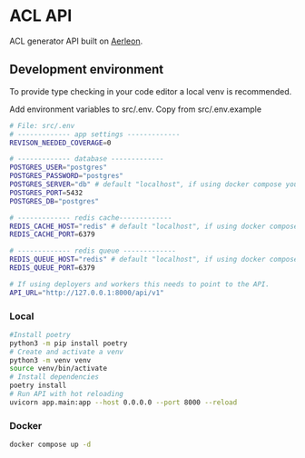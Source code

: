 # ACL API

ACL generator API built on [Aerleon](https://aerleon.readthedocs.io/en/latest/).

## Development environment

To provide type checking in your code editor a local venv is recommended. 

Add environment variables to src/.env.
Copy from src/.env.example
```bash 
# File: src/.env
# ------------- app settings -------------
REVISON_NEEDED_COVERAGE=0

# ------------- database -------------
POSTGRES_USER="postgres"
POSTGRES_PASSWORD="postgres"
POSTGRES_SERVER="db" # default "localhost", if using docker compose you should use "db"
POSTGRES_PORT=5432
POSTGRES_DB="postgres"

# ------------- redis cache-------------
REDIS_CACHE_HOST="redis" # default "localhost", if using docker compose you should use "redis"
REDIS_CACHE_PORT=6379

# ------------- redis queue -------------
REDIS_QUEUE_HOST="redis" # default "localhost", if using docker compose you should use "redis"
REDIS_QUEUE_PORT=6379

# If using deployers and workers this needs to point to the API.
API_URL="http://127.0.0.1:8000/api/v1"
```

### Local
```bash
#Install poetry
python3 -m pip install poetry
# Create and activate a venv
python3 -m venv venv
source venv/bin/activate
# Install dependencies
poetry install
# Run API with hot reloading
uvicorn app.main:app --host 0.0.0.0 --port 8000 --reload
```

### Docker
```bash
docker compose up -d
```
